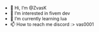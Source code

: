 - 👋 Hi, I’m @ZvasK
- 👀 I’m interested in fivem dev
- 🌱 I’m currently learning lua
- 📫 How to reach me discord :> vas0001


